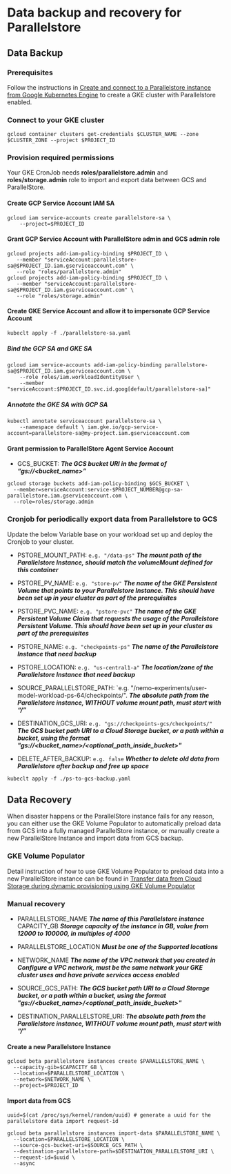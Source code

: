 # Data backup and recovery for Parallelstore

## Data Backup

### Prerequisites

Follow the instructions in [Create and connect to a Parallelstore instance from Google Kubernetes Engine](https://cloud.google.com/parallelstore/docs/connect-from-kubernetes-engine) to create a GKE cluster with Parallelstore enabled.

### Connect to your GKE cluster

```
gcloud container clusters get-credentials $CLUSTER_NAME --zone $CLUSTER_ZONE --project $PROJECT_ID
```

### Provision required permissions

Your GKE CronJob needs **roles/parallelstore.admin** and **roles/storage.admin** role to import and export data between GCS and ParallelStore.

#### Create GCP Service Account IAM SA

```
gcloud iam service-accounts create parallelstore-sa \
    --project=$PROJECT_ID
```

#### Grant GCP Service Account with ParallelStore admin and GCS admin role

```
gcloud projects add-iam-policy-binding $PROJECT_ID \
   --member "serviceAccount:parallelstore-sa@$PROJECT_ID.iam.gserviceaccount.com" \
   --role "roles/parallelstore.admin" 
gcloud projects add-iam-policy-binding $PROJECT_ID \
   --member "serviceAccount:parallelstore-sa@$PROJECT_ID.iam.gserviceaccount.com" \
   --role "roles/storage.admin"
```

#### Create GKE Service Account and allow it to impersonate GCP Service Account

```
kubeclt apply -f ./parallelstore-sa.yaml
```

##### Bind the GCP SA and GKE SA

```
gcloud iam service-accounts add-iam-policy-binding parallelstore-sa@$PROJECT_ID.iam.gserviceaccount.com \
    --role roles/iam.workloadIdentityUser \
    --member "serviceAccount:$PROJECT_ID.svc.id.goog[default/parallelstore-sa]"
```

##### Annotate the GKE SA with GCP SA

```
kubectl annotate serviceaccount parallelstore-sa \
    --namespace default \ iam.gke.io/gcp-service-account=parallelstore-sa@my-project.iam.gserviceaccount.com
```

#### Grant permission to ParallelStore Agent Service Account

* GCS_BUCKET:  ***The GCS bucket URI in the format of “gs://<bucket_name>”***

```
gcloud storage buckets add-iam-policy-binding $GCS_BUCKET \
  --member=serviceAccount:service-$PROJECT_NUMBER@gcp-sa-parallelstore.iam.gserviceaccount.com \
  --role=roles/storage.admin 
```

### Cronjob for periodically export data from Parallelstore to GCS

Update the below Variable base on your workload set up and deploy the Cronjob to your cluster.

* PSTORE_MOUNT_PATH:  `e.g. "/data-ps"`  ***The mount path of the Parallelstore Instance, should match the volumeMount defined for this container***

* PSTORE_PV_NAME: `e.g. "store-pv"` ***The name of the GKE Persistent Volume that points to your Parallelstore Instance. This should have been set up in your cluster as part of the prerequisites***

* PSTORE_PVC_NAME: `e.g. "pstore-pvc"` ***The name of the GKE Persistent Volume Claim that requests the usage of the Parallelstore Persistent Volume. This should have been set up in your cluster as part of the prerequisites***

* PSTORE_NAME: `e.g. "checkpoints-ps"` ***The name of the Parallelstore Instance that need backup***

* PSTORE_LOCATION: `e.g. "us-central1-a"` ***The location/zone of the Parallelstore Instance that need backup***

* SOURCE_PARALLELSTORE_PATH: `e.g. "/nemo-experiments/user-model-workload-ps-64/checkpoints/". ***The absolute path from the Parallelstore instance, WITHOUT volume mount path, must start with “/”***

* DESTINATION_GCS_URI: `e.g. "gs://checkpoints-gcs/checkpoints/"` ***The GCS bucket path URI to a Cloud Storage bucket, or a path within a bucket, using the format "gs://<bucket_name>/<optional_path_inside_bucket>"***

* DELETE_AFTER_BACKUP: `e.g. false` ***Whether to delete old data from Parallelstore after backup and free up space***

```
kubeclt apply -f ./ps-to-gcs-backup.yaml
```

## Data Recovery

When disaster happens or the ParallelStore instance fails for any reason, you can either use the GKE Volume Populator to automatically preload data from GCS into a fully managed ParallelStore instance, or manually create a new ParallelStore Instance and import data from GCS backup.

### GKE Volume Populator

Detail instruction of how to use GKE Volume Populator to preload data into a new ParallelStore instance can be found in [Transfer data from Cloud Storage during dynamic provisioning using GKE Volume Populator ](https://cloud.google.com/kubernetes-engine/docs/how-to/persistent-volumes/volume-populator#preload-parallelstore)

### Manual recovery

* PARALLELSTORE_NAME ***The name of this Parallelstore instance***
CAPACITY_GB ***Storage capacity of the instance in GB, value from 12000 to 100000, in multiples of 4000***

* PARALLELSTORE_LOCATION ***Must be one of the Supported locations***

* NETWORK_NAME ***The name of the VPC network that you created in Configure a VPC network, must be the same network your GKE cluster uses and have private services access enabled***

* SOURCE_GCS_PATH: ***The GCS bucket path URI to a Cloud Storage bucket, or a path within a bucket, using the format "gs://<bucket_name>/<optional_path_inside_bucket>"***

* DESTINATION_PARALLELSTORE_URI: ***The absolute path from the Parallelstore instance, WITHOUT volume mount path, must start with “/”***

#### Create a new Parallelstore Instance
```
gcloud beta parallelstore instances create $PARALLELSTORE_NAME \
  --capacity-gib=$CAPACITY_GB \
  --location=$PARALLELSTORE_LOCATION \
  --network=$NETWORK_NAME \
  --project=$PROJECT_ID
```

#### Import data from GCS
```
uuid=$(cat /proc/sys/kernel/random/uuid) # generate a uuid for the parallelstore data import request-id

gcloud beta parallelstore instances import-data $PARALLELSTORE_NAME \
  --location=$PARALLELSTORE_LOCATION \
  --source-gcs-bucket-uri=$SOURCE_GCS_PATH \
  --destination-parallelstore-path=$DESTINATION_PARALLELSTORE_URI \
  --request-id=$uuid \
  --async
```
